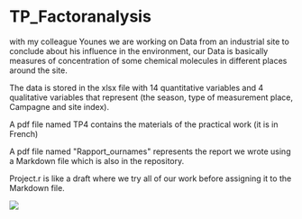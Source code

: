 # TP_Factoranalysis
with my colleague Younes we are working on Data from an industrial site to conclude about his influence in the environment, our Data is basically measures of concentration of some chemical molecules in different places around the site.

The data is stored in the xlsx file with 14 quantitative variables and 4 qualitative variables that represent (the season, type of measurement place, Campagne and site index).

A pdf file named TP4 contains the materials of the practical work (it is in French)

A pdf file named "Rapport_ournames" represents the report we wrote using a Markdown file which is also in the repository.

Project.r is like a draft where we try all of our work before assigning it to the Markdown file.

<img src="Figures/1.jpg">
